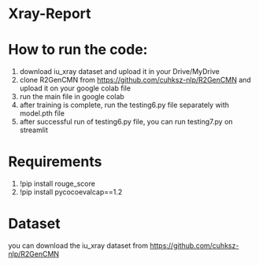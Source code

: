 # Xray-Report
# How to run the code:
1. download iu_xray dataset and upload it in your Drive/MyDrive
2. clone R2GenCMN from https://github.com/cuhksz-nlp/R2GenCMN and upload it on your google colab file
3. run the main file in google colab
4. after training is complete, run the testing6.py file separately with model.pth file
5. after successful run of testing6.py file, you can run testing7.py on streamlit

# Requirements
1. !pip install rouge_score
2. !pip install  pycocoevalcap==1.2

# Dataset
you can download the iu_xray dataset from https://github.com/cuhksz-nlp/R2GenCMN

